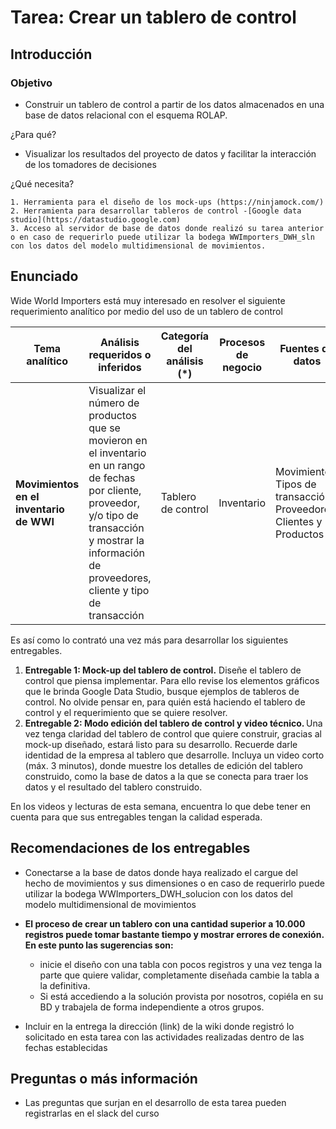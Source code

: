 # **Tarea: Crear un tablero de control**
## **Introducción**
### Objetivo
- Construir un tablero de control a partir de los datos almacenados en una base de datos relacional con el esquema ROLAP.

¿Para qué?
- Visualizar los resultados del proyecto de datos y facilitar la interacción de los tomadores de decisiones

¿Qué necesita?
    
    1. Herramienta para el diseño de los mock-ups (https://ninjamock.com/)
    2. Herramienta para desarrollar tableros de control -[Google data studio](https://datastudio.google.com)
    3. Acceso al servidor de base de datos donde realizó su tarea anterior o en caso de requerirlo puede utilizar la bodega WWImporters_DWH_sln con los datos del modelo multidimensional de movimientos.

## **Enunciado**

Wide World Importers está muy interesado en resolver el siguiente requerimiento analítico por medio del uso de un tablero de control


| **Tema analítico**                                               | **Análisis requeridos o inferidos**                                                                                                       | **Categoría del análisis (\*)** | **Procesos de negocio** | **Fuentes de datos**                                                    |
| ---------------------------------------------------------------- | ----------------------------------------------------------------------------------------------------------------------------------------- | ------------------------------- | ----------------------- | ----------------------------------------------------------------------- |
| **Movimientos en el inventario de WWI** | Visualizar el número de productos que se movieron en el inventario en un rango de fechas por cliente, proveedor, y/o tipo de transacción y mostrar la información de proveedores, cliente y tipo de transacción| Tablero de control | Inventario                  | Movimientos, Tipos de transacción, Proveedores, Clientes y Productos  |


Es así como lo contrató una vez más para desarrollar los siguientes entregables.

1. **Entregable 1: Mock-up del tablero de control.** Diseñe el tablero de control que piensa implementar. Para ello revise los elementos gráficos que le brinda Google Data Studio, busque ejemplos de tableros de control. No olvide pensar en, para quién está haciendo el tablero de control y el requerimiento que se quiere resolver. 
2. **Entregable 2: Modo edición del tablero de control y video técnico.** Una vez tenga claridad del tablero de control que quiere construir, gracias al mock-up diseñado, estará listo para su desarrollo. Recuerde darle identidad de la empresa al tablero que desarrolle. Incluya un video corto (máx. 3 minutos), donde muestre los detalles de edición del tablero construido, como la base de datos a la que se conecta para traer los datos y el resultado del tablero construido.

En los videos y lecturas de esta semana, encuentra lo que debe tener en cuenta para que sus entregables tengan la calidad esperada.

## **Recomendaciones de los entregables**
- Conectarse a la base de datos donde haya realizado el cargue del hecho de movimientos y sus dimensiones o en caso de requerirlo puede utilizar la bodega WWImporters_DWH_solucion con los datos del modelo multidimensional de movimientos

- **El proceso de crear un tablero con una cantidad superior a 10.000 registros puede tomar bastante tiempo y mostrar errores de conexión. En este punto las sugerencias son:** 
  - inicie el diseño con una tabla con pocos registros y una vez tenga la parte que quiere validar, completamente diseñada cambie la tabla a la definitiva.
  - Si está accediendo a la solución provista por nosotros, copiéla en su BD y trabajela de forma independiente a otros grupos.
- Incluir en la entrega la dirección (link) de la wiki donde registró lo solicitado en esta tarea con las actividades realizadas dentro de las fechas establecidas

## **Preguntas o más información**
- Las preguntas que surjan en el desarrollo de esta tarea pueden registrarlas en el slack del curso
